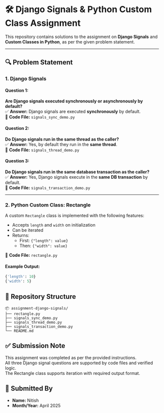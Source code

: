 # 🛠️ Django Signals & Python Custom Class Assignment

This repository contains solutions to the assignment on **Django Signals** and **Custom Classes in Python**, as per the given problem statement.

---

## 🔍 Problem Statement

### 1. Django Signals

#### Question 1:
**Are Django signals executed synchronously or asynchronously by default?**  
✅ **Answer:** Django signals are executed **synchronously** by default.  
📁 **Code File:** `signals_sync_demo.py`

#### Question 2:
**Do Django signals run in the same thread as the caller?**  
✅ **Answer:** Yes, by default they run in the **same thread**.  
📁 **Code File:** `signals_thread_demo.py`

#### Question 3:
**Do Django signals run in the same database transaction as the caller?**  
✅ **Answer:** Yes, Django signals execute in the **same DB transaction** by default.  
📁 **Code File:** `signals_transaction_demo.py`

---

### 2. Python Custom Class: Rectangle

A custom `Rectangle` class is implemented with the following features:
- Accepts `length` and `width` on initialization
- Can be iterated
- Returns:
  - First: `{"length": value}`
  - Then: `{"width": value}`

📁 **Code File:** `rectangle.py`

#### Example Output:
```python
{'length': 10}
{'width': 5}
```

## 📁 Repository Structure
```
📦 assignment-django-signals/
├── rectangle.py
├── signals_sync_demo.py
├── signals_thread_demo.py
├── signals_transaction_demo.py
└── README.md
```

## ✅ Submission Note

This assignment was completed as per the provided instructions.  
All three Django signal questions are supported by code files and verified logic.  
The Rectangle class supports iteration with required output format.

## 👤 Submitted By

- **Name:** Nitish  
- **Month/Year:** April 2025
